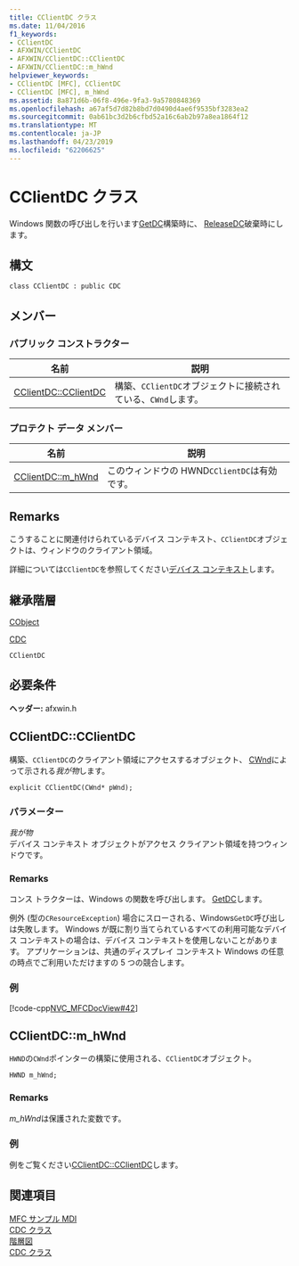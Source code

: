 ```yaml
---
title: CClientDC クラス
ms.date: 11/04/2016
f1_keywords:
- CClientDC
- AFXWIN/CClientDC
- AFXWIN/CClientDC::CClientDC
- AFXWIN/CClientDC::m_hWnd
helpviewer_keywords:
- CClientDC [MFC], CClientDC
- CClientDC [MFC], m_hWnd
ms.assetid: 8a871d6b-06f8-496e-9fa3-9a5780848369
ms.openlocfilehash: a67af5d7d82b8bd7d0490d4ae6f9535bf3283ea2
ms.sourcegitcommit: 0ab61bc3d2b6cfbd52a16c6ab2b97a8ea1864f12
ms.translationtype: MT
ms.contentlocale: ja-JP
ms.lasthandoff: 04/23/2019
ms.locfileid: "62206625"
---
```

# <a name="cclientdc-class"></a>CClientDC クラス

Windows 関数の呼び出しを行います[GetDC](/windows/desktop/api/winuser/nf-winuser-getdc)構築時に、 [ReleaseDC](/windows/desktop/api/winuser/nf-winuser-releasedc)破棄時にします。

## <a name="syntax"></a>構文

```
class CClientDC : public CDC
```

## <a name="members"></a>メンバー

### <a name="public-constructors"></a>パブリック コンストラクター

|名前|説明|
|----------|-----------------|
|[CClientDC::CClientDC](#cclientdc)|構築、`CClientDC`オブジェクトに接続されている、`CWnd`します。|

### <a name="protected-data-members"></a>プロテクト データ メンバー

|名前|説明|
|----------|-----------------|
|[CClientDC::m_hWnd](#m_hwnd)|このウィンドウの HWND`CClientDC`は有効です。|

## <a name="remarks"></a>Remarks

こうすることに関連付けられているデバイス コンテキスト、`CClientDC`オブジェクトは、ウィンドウのクライアント領域。

詳細については`CClientDC`を参照してください[デバイス コンテキスト](../../mfc/device-contexts.md)します。

## <a name="inheritance-hierarchy"></a>継承階層

[CObject](../../mfc/reference/cobject-class.md)

[CDC](../../mfc/reference/cdc-class.md)

`CClientDC`

## <a name="requirements"></a>必要条件

**ヘッダー:** afxwin.h

##  <a name="cclientdc"></a>  CClientDC::CClientDC

構築、`CClientDC`のクライアント領域にアクセスするオブジェクト、 [CWnd](../../mfc/reference/cwnd-class.md)によって示される*我が物*します。

```
explicit CClientDC(CWnd* pWnd);
```

### <a name="parameters"></a>パラメーター

*我が物*<br/>
デバイス コンテキスト オブジェクトがアクセス クライアント領域を持つウィンドウです。

### <a name="remarks"></a>Remarks

コンス トラクターは、Windows の関数を呼び出します。 [GetDC](/windows/desktop/api/winuser/nf-winuser-getdc)します。

例外 (型の`CResourceException`) 場合にスローされる、Windows`GetDC`呼び出しは失敗します。 Windows が既に割り当てられているすべての利用可能なデバイス コンテキストの場合は、デバイス コンテキストを使用しないことがあります。 アプリケーションは、共通のディスプレイ コンテキスト Windows の任意の時点でご利用いただけますの 5 つの競合します。

### <a name="example"></a>例

[!code-cpp[NVC_MFCDocView#42](../../mfc/codesnippet/cpp/cclientdc-class_1.cpp)]

##  <a name="m_hwnd"></a>  CClientDC::m_hWnd

`HWND`の`CWnd`ポインターの構築に使用される、`CClientDC`オブジェクト。

```
HWND m_hWnd;
```

### <a name="remarks"></a>Remarks

*m_hWnd*は保護された変数です。

### <a name="example"></a>例

  例をご覧ください[CClientDC::CClientDC](#cclientdc)します。

## <a name="see-also"></a>関連項目

[MFC サンプル MDI](../../overview/visual-cpp-samples.md)<br/>
[CDC クラス](../../mfc/reference/cdc-class.md)<br/>
[階層図](../../mfc/hierarchy-chart.md)<br/>
[CDC クラス](../../mfc/reference/cdc-class.md)
